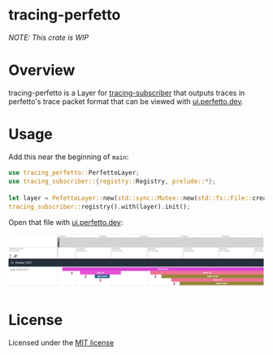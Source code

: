 tracing-perfetto
======

_NOTE: This crate is WIP_

# Overview

tracing-perfetto is a Layer for [tracing-subscriber](https://crates.io/crates/tracing-subscriber) that outputs traces in perfetto's trace packet format that can be viewed with [ui.perfetto.dev](https://ui.perfetto.dev).

# Usage

Add this near the beginning of `main`:
```rust
use tracing_perfetto::PerfettoLayer;
use tracing_subscriber::{registry::Registry, prelude::*};

let layer = PefettoLayer::new(std::sync::Mutex::new(std::fs::File::create("/tmp/test.pftrace").unwrap()));
tracing_subscriber::registry().with(layer).init();
```
Open that file with [ui.perfetto.dev](https://ui.perfetto.dev):

![](./doc/images/pftrace-screenshot.png)

# License

Licensed under the [MIT license](http://opensource.org/licenses/MIT)